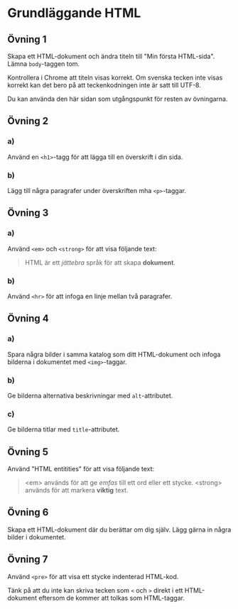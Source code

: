 # Grundläggande HTML

## Övning 1

Skapa ett HTML-dokument och ändra titeln till "Min första HTML-sida". Lämna `body`-taggen tom.

Kontrollera i Chrome att titeln visas korrekt. Om svenska tecken inte visas korrekt kan det bero på att teckenkodningen inte är satt till UTF-8.

Du kan använda den här sidan som utgångspunkt för resten av övningarna.

## Övning 2

### a)

Använd en `<h1>`-tagg för att lägga till en överskrift i din sida.

### b)

Lägg till några paragrafer under överskriften mha `<p>`-taggar.

## Övning 3

### a)

Använd `<em>` och `<strong>` för att visa följande text:

<blockquote>
HTML är ett <em>jättebra</em> språk för att skapa <strong>dokument</strong>.
</blockquote>

### b)

Använd `<hr>` för att infoga en linje mellan två paragrafer.

## Övning 4

### a)

Spara några bilder i samma katalog som ditt HTML-dokument och infoga bilderna i dokumentet med `<img>`-taggar.

### b)

Ge bilderna alternativa beskrivningar med `alt`-attributet.

### c)

Ge bilderna titlar med `title`-attributet.

## Övning 5

Använd "HTML entitities" för att visa följande text:

<blockquote>
&lt;em&gt; används för att ge <em>emfas</em> till ett ord eller ett stycke. &lt;strong&gt; används för att markera <strong>viktig</strong> text.
</blockquote>

## Övning 6

Skapa ett HTML-dokument där du berättar om dig själv. Lägg gärna in några bilder i dokumentet.

## Övning 7

Använd `<pre>` för att visa ett stycke indenterad HTML-kod.

Tänk på att du inte kan skriva tecken som `<` och `>` direkt i ett HTML-dokument eftersom de kommer att tolkas som HTML-taggar.
